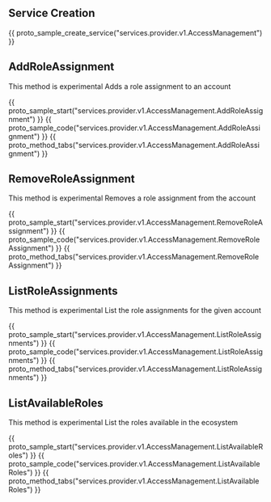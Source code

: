 ## Service Creation

{{ proto_sample_create_service("services.provider.v1.AccessManagement") }}


## AddRoleAssignment

This method is experimental
 Adds a role assignment to an account

{{ proto_sample_start("services.provider.v1.AccessManagement.AddRoleAssignment") }}
{{ proto_sample_code("services.provider.v1.AccessManagement.AddRoleAssignment") }}
{{ proto_method_tabs("services.provider.v1.AccessManagement.AddRoleAssignment") }}

## RemoveRoleAssignment

This method is experimental
 Removes a role assignment from the account

{{ proto_sample_start("services.provider.v1.AccessManagement.RemoveRoleAssignment") }}
{{ proto_sample_code("services.provider.v1.AccessManagement.RemoveRoleAssignment") }}
{{ proto_method_tabs("services.provider.v1.AccessManagement.RemoveRoleAssignment") }}

## ListRoleAssignments

This method is experimental
 List the role assignments for the given account

{{ proto_sample_start("services.provider.v1.AccessManagement.ListRoleAssignments") }}
{{ proto_sample_code("services.provider.v1.AccessManagement.ListRoleAssignments") }}
{{ proto_method_tabs("services.provider.v1.AccessManagement.ListRoleAssignments") }}

## ListAvailableRoles

This method is experimental
 List the roles available in the ecosystem

{{ proto_sample_start("services.provider.v1.AccessManagement.ListAvailableRoles") }}
{{ proto_sample_code("services.provider.v1.AccessManagement.ListAvailableRoles") }}
{{ proto_method_tabs("services.provider.v1.AccessManagement.ListAvailableRoles") }}
